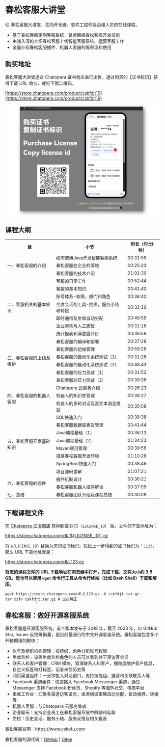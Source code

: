 # 春松客服大讲堂

😉 春松客服大讲堂，面向开发者、软件工程师及运维人员的在线课程。

* 基于春松客服定制客服系统，紧紧围绕春松客服开发技能
* 由浅入深的介绍春松客服上线智能客服系统、运营客服工作
* 全面介绍春松客服插件、机器人客服的等原理和使用

## 购买地址

春松客服大讲堂通过 Chatopera 证书商店进行出售，通过购买的【证书标识】获得下载 URL 地址，或扫下图二维码。

[https://store.chatopera.com/product/cskfdjt19](https://store.chatopera.com/product/cskfdjt19)

![](./assets/images/cskfdjt19_product_store_qr.jpg)


## 课程大纲

<table>
  <tr>
    <th>章</th>
    <th>小节</th>
    <th>时长（时:分:秒）</th>
  </tr>
  <tr>
    <td rowspan="3">一、春松客服的介绍</td>
    <td>如何使用Java开发智能客服系统</td>
    <td>00:31:55</td>
  </tr>
  <tr>
    <td>春松客服在企业的落地</td>
    <td>00:25:23</td>
  </tr>
  <tr>
    <td>春松客服的技术介绍</td>
    <td>01:01:30</td>
  </tr>
  <tr>
    <td rowspan="7">二、客服相关的基本知识</td>
    <td>客服的日常工作</td>
    <td>00:52:44</td>
  </tr>
  <tr>
    <td>客服的基本知识</td>
    <td>00:41:40</td>
  </tr>
  <tr>
    <td>账号体系-权限，部门和角色</td>
    <td>00:38:42</td>
  </tr>
  <tr>
    <td>坐席会话的工具-拉黑，服务小结和转接</td>
    <td>00:32:16</td>
  </tr>
  <tr>
    <td>即时通信及坐席自动分配</td>
    <td>00:49:59</td>
  </tr>
  <tr>
    <td>企业聊天与人工质检</td>
    <td>00:31:16</td>
  </tr>
  <tr>
    <td>统计报表和满意度评价</td>
    <td>00:36:59</td>
  </tr>
  <tr>
    <td rowspan="6">三、春松客服的上线及维护</td>
    <td>春松客服的编译和部署</td>
    <td>00:37:28</td>
  </tr>
  <tr>
    <td>春松客服的运维管理</td>
    <td>00:59:26</td>
  </tr>
  <tr>
    <td>春松客服的自动化系统测试（1）</td>
    <td>00:31:28</td>
  </tr>
  <tr>
    <td>春松客服的自动化系统测试（2）</td>
    <td>00:48:43</td>
  </tr>
  <tr>
    <td>春松客服的压力测试（1）</td>
    <td>00:31:52</td>
  </tr>
  <tr>
    <td>春松客服的压力测试（2）</td>
    <td>00:39:36</td>
  </tr>
  <tr>
    <td rowspan="3">四、春松客服的机器人客服</td>
    <td>Chatopera 云服务介绍</td>
    <td>00:26:23</td>
  </tr>
  <tr>
    <td>机器人的知识库管理</td>
    <td>00:38:27</td>
  </tr>
  <tr>
    <td>机器人的多轮对话及富文本消息类型</td>
    <td>00:35:08</td>
  </tr>
  <tr>
    <td rowspan="8">五、春松客服开发基础知识</td>
    <td>SQL快速入门</td>
    <td>00:38:38</td>
  </tr>
  <tr>
    <td>春松客服数据库表及管理</td>
    <td>00:41:44</td>
  </tr>
  <tr>
    <td>Java编程基础（1）</td>
    <td>00:36:12</td>
  </tr>
  <tr>
    <td>Java编程基础（2）</td>
    <td>01:34:23</td>
  </tr>
  <tr>
    <td>Maven项目管理</td>
    <td>00:39:56</td>
  </tr>
  <tr>
    <td>搭建春松客服开发环境</td>
    <td>01:10:28</td>
  </tr>
  <tr>
    <td>SpringBoot快速入门</td>
    <td>00:38:46</td>
  </tr>
  <tr>
    <td>项目源码讲解</td>
    <td>01:07:21</td>
  </tr>
  <tr>
    <td rowspan="2">六、春松客服的插件</td>
    <td>插件机制设计</td>
    <td>00:36:21</td>
  </tr>
  <tr>
    <td>春松客服机器人插件解读</td>
    <td>00:37:59</td>
  </tr>
  <tr>
    <td>七、总结</td>
    <td>春松客服团队介绍及课程总结</td>
    <td>00:30:08</td>
  </tr>
</table>

## 下载课程文件

在 [Chatopera 证书商店](https://store.chatopera.com/product/cskfdjt19) 获得到证书 ID（`LICENSE_ID`） 后，文件的下载地址为：

https://store.chatopera.com/dl/`${LICENSE_ID}`.gz


将 `${LICENSE_ID}` 替换为您的证书标识。假设上一步得到的证书标识为：`L123`，那么 URL 下载地址就是：

https://store.chatopera.com/dl/L123.gz


**将您的课程文件的 URL 下载地址在浏览器中打开，完成下载，文件大小约 3.5 GB。您也可以使用 `wget` 命令行工具从命令行终端（比如 Bash Shell）下载和解压。**

```
wget https://store.chatopera.com/dl/L123.gz -O cskfdjt.tar.gz
tar xzfv cskfdjt.tar.gz # 进行解压
```


## 春松客服：做好开源客服系统

春松客服是开源客服系统，首个版本发布于 2018 年，截至 2023 年，以 GitHub Star, Issues 反馈等衡量，是目前最流行的中文开源客服系统。春松客服包含多个开箱即用的模块：

* 账号及组织机构管理：按组织、角色分配账号权限
* 坐席监控：设置坐席监控角色的人员可以看到并干预访客会话
* 联系人和客户管理：CRM 模块，管理联系人和客户，细粒度维护客户信息，自定义标签和打标签，记录来往历史等
* 网页渠道组件：一分钟接入对话窗口，支持技能组、邀请和关联联系人等
* Facebook 渠道组件：快速接入 Facebook Messenger 渠道，通过 Messenger 支持 Facebook 粉丝页、Shopify 等海外社交、电商平台
* 坐席工作台：汇聚多渠道访客请求，坐席根据策略自动分配，自动弹屏，转接等
* 机器人客服：与Chatopera 云服务集成
* 企业聊天：支持企业员工在春松客服系统中群聊和私聊
* 质检：历史会话、服务小结、服务反馈及相关报表

春松客服官网：https://www.cskefu.com

春松客服的源代码：[GitHub](https://github.com/cskefu/cskefu) | [Gitee](https://gitee.com/cskefu/cskefu)

